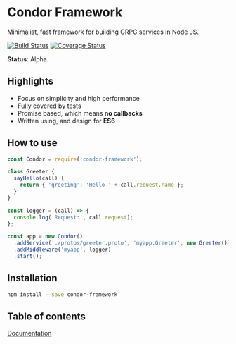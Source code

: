 # Condor Framework

Minimalist, fast framework for building GRPC services in Node JS.

[![Build Status](https://travis-ci.org/devsu/condor-framework.svg?branch=master)](https://travis-ci.org/devsu/condor-framework)
[![Coverage Status](https://coveralls.io/repos/github/devsu/condor-framework/badge.svg?branch=master)](https://coveralls.io/github/devsu/condor-framework?branch=master)


**Status**: Alpha.

## Highlights

- Focus on simplicity and high performance
- Fully covered by tests
- Promise based, which means **no callbacks**
- Written using, and design for **ES6**


## How to use

```js
const Condor = require('condor-framework');

class Greeter {
  sayHello(call) {
    return { 'greeting': 'Hello ' + call.request.name };
  }
}

const logger = (call) => {
  console.log('Request:', call.request);
};

const app = new Condor()
  .addService('./protos/greeter.proto', 'myapp.Greeter', new Greeter())
  .addMiddleware('myapp', logger)
  .start();
```

## Installation

```bash
npm install --save condor-framework
```

## Table of contents

[Documentation](http://condorjs.com)
